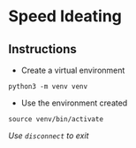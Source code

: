 # Speed Ideating

## Instructions

- Create a virtual environment
```
python3 -m venv venv
```
- Use the environment created
```
source venv/bin/activate
```

*Use `disconnect` to exit*
